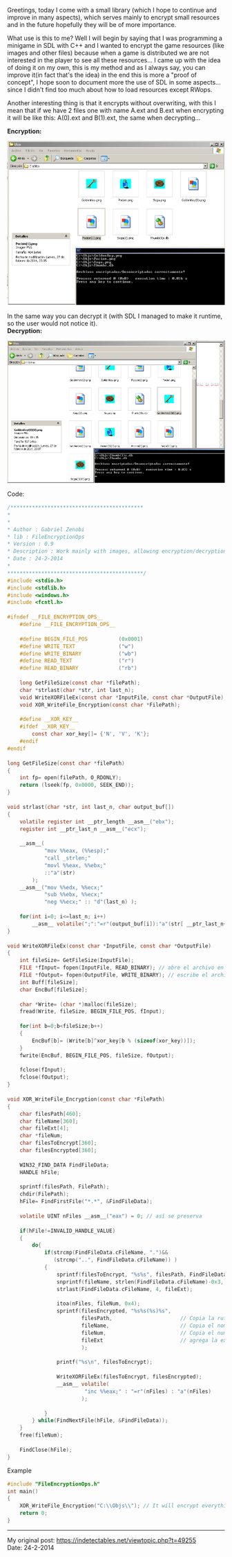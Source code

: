 Greetings, today I come with a small library (which I hope to continue and improve in many aspects), which serves mainly to encrypt small resources and in the future hopefully they will be of more importance.

What use is this to me?
Well I will begin by saying that I was programming a minigame in SDL with C++ and I wanted to encrypt the game resources (like images and other files) because when a game is distributed we are not interested in the player to see all these resources...
I came up with the idea of doing it on my own, this is my method and as I always say, you can improve it(in fact that's the idea) in the end this is more a "proof of concept", I hope soon to document more the use of SDL in some aspects... since I didn't find too much about how to load resources except RWops.

Another interesting thing is that it encrypts without overwriting, with this I mean that if we have 2 files one with name A.ext and B.ext when encrypting it will be like this: A(0).ext and B(1).ext, the same when decrypting...

**Encryption:**

![e1](/1.png)


In the same way you can decrypt it (with SDL I managed to make it runtime, so the user would not notice it).
<br/>
**Decryption:**

![e2](/2.png)

Code:
```C
/*******************************************
*
*
* Author : Gabriel Zenobi
* lib : FileEncryptionOps
* Version : 0.9
* Description : Work mainly with images, allowing encryption/decryption, Compatible with SDL to work with RWops and resources.
* Date : 24-2-2014
*
********************************************/
#include <stdio.h>
#include <stdlib.h>
#include <windows.h>
#include <fcntl.h>

#ifndef __FILE_ENCRYPTION_OPS__
	#define __FILE_ENCRYPTION_OPS__

	#define BEGIN_FILE_POS          (0x0001)
	#define WRITE_TEXT              ("w")
	#define WRITE_BINARY            ("wb")
	#define READ_TEXT               ("r")
	#define READ_BINARY             ("rb")

	long GetFileSize(const char *filePath);
	char *strlast(char *str, int last_n);
	void WriteXORFileEx(const char *InputFile, const char *OutputFile);
	void XOR_WriteFile_Encryption(const char *FilePath);

    #define __XOR_KEY__
    #ifdef __XOR_KEY__
        const char xor_key[]= {'N', 'V', 'K'};
	#endif
#endif

long GetFileSize(const char *filePath)
{
	int fp= open(filePath, O_RDONLY);
	return (lseek(fp, 0x0000, SEEK_END));
}

void strlast(char *str, int last_n, char output_buf[])
{
    volatile register int __ptr_length __asm__("ebx");
    register int __ptr_last_n __asm__("ecx");

    __asm__(
            "mov %%eax, (%%esp);"
            "call _strlen;"
            "movl %%eax, %%ebx;"
            ::"a"(str)
        );
    __asm__("mov %%edx, %%ecx;"
            "sub %%ebx, %%ecx;"
            "neg %%ecx;" :: "d"(last_n) );

    for(int i=0; i<=last_n; i++)
        __asm__ volatile(";":"=r"(output_buf[i]):"a"(str[ __ptr_last_n++ ]));
}

void WriteXORFileEx(const char *InputFile, const char *OutputFile)
{
    int fileSize= GetFileSize(InputFile);
    FILE *fInput= fopen(InputFile, READ_BINARY); // abre el archivo en modo binario
    FILE *fOutput= fopen(OutputFile, WRITE_BINARY); // escribe el archivo en modo binario
    int Buff[fileSize];
    char EncBuf[fileSize];

    char *Write= (char *)malloc(fileSize);
    fread(Write, fileSize, BEGIN_FILE_POS, fInput);

    for(int b=0;b<fileSize;b++)
    {
        EncBuf[b]= (Write[b]^xor_key[b % (sizeof(xor_key))]);
    }
    fwrite(EncBuf, BEGIN_FILE_POS, fileSize, fOutput);

    fclose(fInput);
    fclose(fOutput);
}

void XOR_WriteFile_Encryption(const char *FilePath)
{
    char filesPath[460];
    char fileName[360];
    char fileExt[4];
    char *fileNum;
    char filesToEncrypt[360];
    char filesEncrypted[360];

    WIN32_FIND_DATA FindFileData;
    HANDLE hFile;

    sprintf(filesPath, FilePath);
    chdir(FilePath);
    hFile= FindFirstFile("*.*", &FindFileData);

    volatile UINT nFiles __asm__("eax") = 0; // así se preserva

    if(hFile!=INVALID_HANDLE_VALUE)
    {
        do{
            if(strcmp(FindFileData.cFileName, ".")&&
               (strcmp("..", FindFileData.cFileName)) )
            {
                sprintf(filesToEncrypt, "%s%s", filesPath, FindFileData.cFileName);
                snprintf(fileName, strlen(FindFileData.cFileName)-0x3, "%s", FindFileData.cFileName); // quitar la extención del archivo
                strlast(FindFileData.cFileName, 4, fileExt);

                itoa(nFiles, fileNum, 0x4);
                sprintf(filesEncrypted, "%s%s(%s)%s",
                        filesPath,                      // Copia la ruta del archivo
                        fileName,                       // Copia el nombre
                        fileNum,                        // Copia el numero
                        fileExt                         // agrega la extención
                        );

                printf("%s\n", filesToEncrypt);

                WriteXORFileEx(filesToEncrypt, filesEncrypted);
                __asm__ volatile(
                         "inc %%eax;" : "=r"(nFiles) : "a"(nFiles)
                        );

            }
        } while(FindNextFile(hFile, &FindFileData));
    }
    free(fileNum);

    FindClose(hFile);
}
```
Example
```C
#include "FileEncryptionOps.h"
int main()
{
	XOR_WriteFile_Encryption("C:\\Objs\\"); // It will encrypt everything in the "Objs" folder on disk C:
	return 0;
}
```

***

My original post: https://indetectables.net/viewtopic.php?t=49255
<br/>
Date: 24-2-2014
